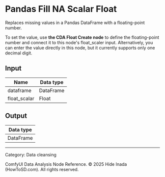 # Pandas Fill NA Scalar Float
Replaces missing values in a Pandas DataFrame with a floating-point number.

To set the value, use **the CDA Float Create node** to define the floating-point number and connect it to this node's float_scaler input. Alternatively, you can enter the value directly in this node, but it currently supports only one decimal digit.

## Input
| Name | Data type |
|---|---|
| dataframe | DataFrame |
| float_scalar | Float |

## Output
| Data type |
|---|
| DataFrame |

<HR>
Category: Data cleansing

ComfyUI Data Analysis Node Reference. © 2025 Hide Inada (HowToSD.com). All rights reserved.
